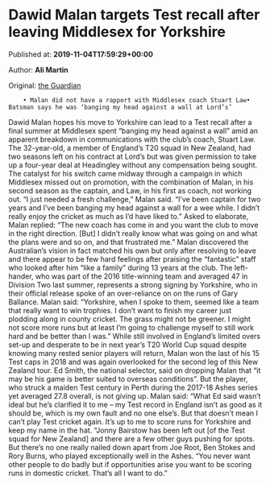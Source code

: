 
# Dawid Malan targets Test recall after leaving Middlesex for Yorkshire

Published at: **2019-11-04T17:59:29+00:00**

Author: **Ali Martin**

Original: [the Guardian](https://www.theguardian.com/sport/2019/nov/04/dawid-malan-yorkshire-england-test-recall-middesex)


        • Malan did not have a rapport with Middlesex coach Stuart Law• Batsman says he was ‘banging my head against a wall at Lord’s’
      
Dawid Malan hopes his move to Yorkshire can lead to a Test recall after a final summer at Middlesex spent “banging my head against a wall” amid an apparent breakdown in communications with the club’s coach, Stuart Law.
The 32-year-old, a member of England’s T20 squad in New Zealand, had two seasons left on his contract at Lord’s but was given permission to take up a four-year deal at Headingley without any compensation being sought.
The catalyst for his switch came midway through a campaign in which Middlesex missed out on promotion, with the combination of Malan, in his second season as the captain, and Law, in his first as coach, not working out.
“I just needed a fresh challenge,” Malan said. “I’ve been captain for two years and I’ve been banging my head against a wall for a wee while. I didn’t really enjoy the cricket as much as I’d have liked to.”
Asked to elaborate, Malan replied: “The new coach has come in and you want the club to move in the right direction. [But] I didn’t really know what was going on and what the plans were and so on, and that frustrated me.”
Malan discovered the Australian’s vision in fact matched his own but only after resolving to leave and there appear to be few hard feelings after praising the “fantastic” staff who looked after him “like a family” during 13 years at the club.
The left-hander, who was part of the 2016 title-winning team and averaged 47 in Division Two last summer, represents a strong signing by Yorkshire, who in their official release spoke of an over-reliance on on the runs of Gary Ballance.
Malan said: “Yorkshire, when I spoke to them, seemed like a team that really want to win trophies. I don’t want to finish my career just plodding along in county cricket. The grass might not be greener. I might not score more runs but at least I’m going to challenge myself to still work hard and be better than I was.”
While still involved in England’s limited overs set-up and desperate to be in next year’s T20 World Cup squad despite knowing many rested senior players will return, Malan won the last of his 15 Test caps in 2018 and was again overlooked for the second leg of this New Zealand tour.
Ed Smith, the national selector, said on dropping Malan that “it may be his game is better suited to overseas conditions”. But the player, who struck a maiden Test century in Perth during the 2017-18 Ashes series yet averaged 27.8 overall, is not giving up.
Malan said: “What Ed said wasn’t ideal but he’s clarified it to me – my Test record in England isn’t as good as it should be, which is my own fault and no one else’s. But that doesn’t mean I can’t play Test cricket again. It’s up to me to score runs for Yorkshire and keep my name in the hat.
“Jonny Bairstow has been left out [of the Test squad for New Zealand] and there are a few other guys pushing for spots. But there’s no one really nailed down apart from Joe Root, Ben Stokes and Rory Burns, who played exceptionally well in the Ashes.
“You never want other people to do badly but if opportunities arise you want to be scoring runs in domestic cricket. That’s all I want to do.”

